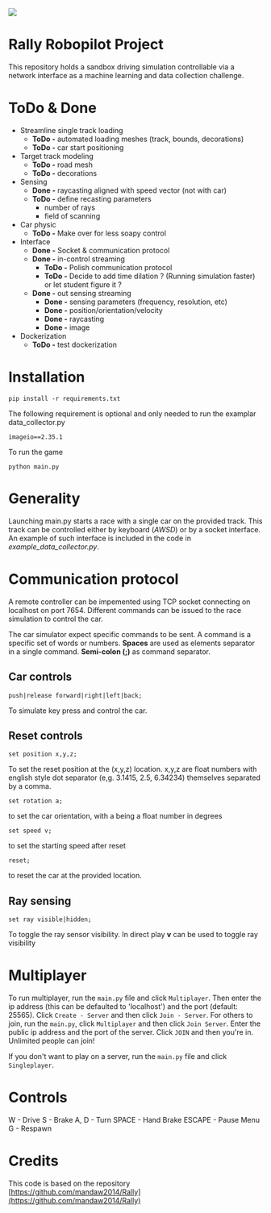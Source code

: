 ![](https://gitlab.hevs.ch/uploads/-/system/project/avatar/1282/rallyrobopilot.jpg)

# Rally Robopilot Project

This repository holds a sandbox driving simulation controllable via a network interface as a machine learning and data collection challenge.  


# ToDo & Done

* Streamline single track loading
  * **ToDo -** automated loading meshes (track, bounds, decorations)
  * **ToDo -** car start positioning
* Target track modeling
  * **ToDo -** road mesh
  * **ToDo -** decorations
* Sensing
  * **Done -** raycasting aligned with speed vector (not with car)
  * **ToDo -** define recasting parameters 
    * number of rays
    * field of scanning
* Car physic
  * **ToDo -** Make over for less soapy control
* Interface
  * **Done -** Socket & communication protocol
  * **Done -** in-control streaming
    * **ToDo -** Polish communication protocol
    * **ToDo -** Decide to add time dilation ? (Running simulation faster) or let student figure it ?
  * **Done -** out sensing streaming
    * **Done -** sensing parameters (frequency, resolution, etc)
    * **Done -** position/orientation/velocity
    * **Done -** raycasting
    * **Done -** image
* Dockerization
  * **ToDo -** test dockerization 

# Installation

```
pip install -r requirements.txt
```

The following requirement is optional and only needed to run the examplar data_collector.py
```
imageio==2.35.1
```

To run the game
```
python main.py
```

# Generality
Launching main.py starts a race with a single car on the provided track. 
This track can be controlled either by keyboard (*AWSD*) or by a socket interface. 
An example of such interface is included in the code in *example_data_collector.py*.

# Communication protocol

A remote controller can be impemented using TCP socket connecting on localhost on port 7654. 
Different commands can be issued to the race simulation to control the car.

The car simulator expect specific commands to be sent. A command is a specific set of words or numbers. 
**Spaces** are used as elements separator in a single command. **Semi-colon (;)** as command separator.

##  Car controls
```
push|release forward|right|left|back;
```
To simulate key press and control the car.

## Reset controls
```
set position x,y,z;
```
To set the reset position at the (x,y,z) location. x,y,z are float numbers with english style dot separator (e,g. 3.1415, 2.5, 6.34234) themselves separated by a comma.
```
set rotation a;
```
to set the car orientation, with a being a float number in degrees
```
set speed v;
```
to set the starting speed after reset

```
reset;
```
to reset the car at the provided location.

## Ray sensing

```
set ray visible|hidden;
```
To toggle the ray sensor visibility. In direct play **v** can be used to toggle ray visibility

# Multiplayer

To run multiplayer, run the `main.py` file and click `Multiplayer`. Then enter the ip address (this can be defaulted to 'localhost') and the port (default: 25565). Click `Create - Server` and then click `Join - Server`.
For others to join, run the `main.py`, click `Multiplayer` and then click `Join Server`. Enter the public ip address and the port of the server. Click `JOIN` and then you're in. Unlimited people can join!

If you don't want to play on a server, run the `main.py` file and click `Singleplayer`.

# Controls

W - Drive
S - Brake
A, D - Turn
SPACE - Hand Brake
ESCAPE - Pause Menu
G - Respawn

# Credits
This code is based on the repository [https://github.com/mandaw2014/Rally](https://github.com/mandaw2014/Rally)

